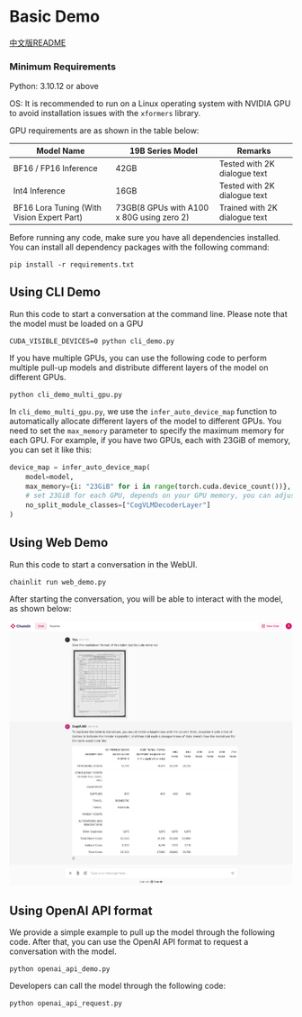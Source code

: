 # Basic Demo

[中文版README](./README_zh.md)

### Minimum Requirements

Python: 3.10.12 or above

OS: It is recommended to run on a Linux operating system with NVIDIA GPU to avoid installation issues with
the `xformers` library.

GPU requirements are as shown in the table below:

| Model Name                                 | 19B Series Model                          | Remarks                       |
|--------------------------------------------|-------------------------------------------|-------------------------------|
| BF16 / FP16 Inference                      | 42GB                                      | Tested with 2K dialogue text  |
| Int4 Inference                             | 16GB                                      | Tested with 2K dialogue text  |
| BF16 Lora Tuning (With Vision Expert Part) | 73GB(8 GPUs with A100 x 80G using zero 2) | Trained with 2K dialogue text |

Before running any code, make sure you have all dependencies installed. You can install all dependency packages with the
following command:

```shell
pip install -r requirements.txt
```

## Using CLI Demo

Run this code to start a conversation at the command line. Please note that the model must be loaded on a GPU

```shell
CUDA_VISIBLE_DEVICES=0 python cli_demo.py
```

If you have multiple GPUs, you can use the following code to perform multiple pull-up models and distribute different
layers of the model on different GPUs.

```shell
python cli_demo_multi_gpu.py
```

In `cli_demo_multi_gpu.py`, we use the `infer_auto_device_map` function to automatically allocate different layers of
the model to different GPUs. You need to set the `max_memory` parameter to specify the maximum memory for each GPU. For
example, if you have two GPUs, each with 23GiB of memory, you can set it like this:

```python
device_map = infer_auto_device_map(
    model=model,
    max_memory={i: "23GiB" for i in range(torch.cuda.device_count())},
    # set 23GiB for each GPU, depends on your GPU memory, you can adjust this value
    no_split_module_classes=["CogVLMDecoderLayer"]
)
```

## Using Web Demo

Run this code to start a conversation in the WebUI.

```shell
chainlit run web_demo.py
```

After starting the conversation, you will be able to interact with the model, as shown below:

<img src="../resources/web_demo.png" alt="web_demo" width="600" />

## Using OpenAI API format

We provide a simple example to pull up the model through the following code. After that, you can use the OpenAI API
format to request a conversation with the model.

```shell
python openai_api_demo.py
```

Developers can call the model through the following code:

```shell
python openai_api_request.py